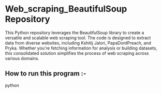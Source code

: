 # Web_scraping_BeautifulSoup Repository

This Python repository leverages the BeautifulSoup library to create a versatile and scalable web scraping tool. The code is designed to extract data from diverse websites, including Kshitij Jalori, PapaDontPreach, and Pryka. Whether you're fetching information for analysis or building datasets, this consolidated solution simplifies the process of web scraping across various domains.

## How to run this program :-
python 
